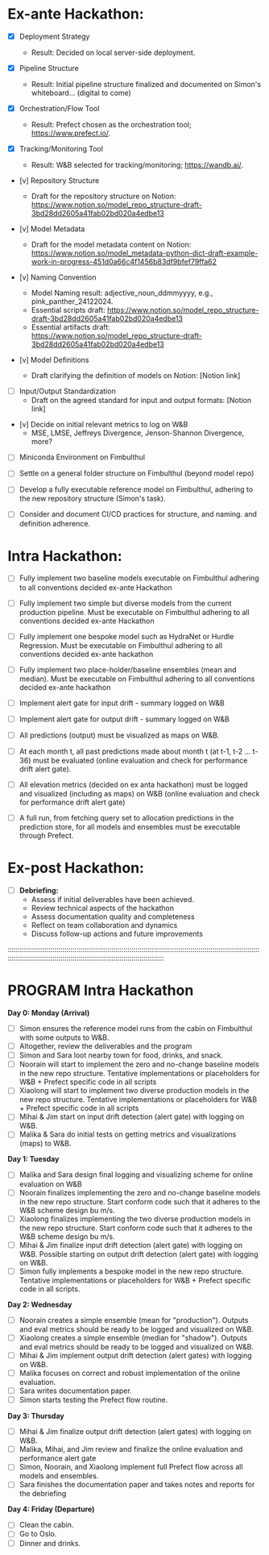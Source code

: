 # Ex-ante Hackathon:

+ [x] Deployment Strategy
   - Result: Decided on local server-side deployment.

+ [x] Pipeline Structure
   - Result: Initial pipeline structure finalized and documented on Simon's whiteboard... (digital to come)

+ [x] Orchestration/Flow Tool
   - Result: Prefect chosen as the orchestration tool; https://www.prefect.io/.

+ [x] Tracking/Monitoring Tool
   - Result: W&B selected for tracking/monitoring; https://wandb.ai/.

+ [v] Repository Structure
   - Draft for the repository structure on Notion: https://www.notion.so/model_repo_structure-draft-3bd28dd2605a41fab02bd020a4edbe13

+ [v] Model Metadata
   - Draft for the model metadata content on Notion: https://www.notion.so/model_metadata-python-dict-draft-example-work-in-progress-451d0a66c4f1456b83df9bfef79ffa62

+ [v] Naming Convention
    - Model Naming result: adjective_noun_ddmmyyyy, e.g., pink_panther_24122024.
    - Essential scripts draft: https://www.notion.so/model_repo_structure-draft-3bd28dd2605a41fab02bd020a4edbe13
    - Essential artifacts draft: https://www.notion.so/model_repo_structure-draft-3bd28dd2605a41fab02bd020a4edbe13
    
+ [v] Model Definitions
   - Draft clarifying the definition of models on Notion: [Notion link]

+ [ ] Input/Output Standardization
   - Draft on the agreed standard for input and output formats: [Notion link]

+ [v] Decide on initial relevant metrics to log on W&B
	- MSE, LMSE, Jeffreys Divergence, Jenson-Shannon Divergence, more? 

+ [ ] Miniconda Environment on Fimbulthul

+ [ ] Settle on a general folder structure on Fimbulthul (beyond model repo)

+ [ ] Develop a fully executable reference model on Fimbulthul, adhering to the new repository structure (Simon's task).

+ [ ] Consider and document CI/CD practices for structure, and naming. and definition adherence.

# Intra Hackathon:

- [ ] Fully implement two baseline models executable on Fimbulthul adhering to all conventions decided ex-ante Hackathon 
- [ ] Fully implement two simple but diverse models from the current production pipeline. Must be executable on Fimbulthul adhering to all conventions decided ex-ante Hackathon
- [ ] Fully implement one bespoke model such as HydraNet or Hurdle Regression. Must be executable on Fimbulthul adhering to all conventions decided ex-ante hackathon 
- [ ] Fully implement two place-holder/baseline ensembles (mean and median). Must be executable on Fimbulthul adhering to all conventions decided ex-ante hackathon 
- [ ] Implement alert gate for input drift - summary logged on W&B 
- [ ] Implement alert gate for output drift - summary logged on W&B 
- [ ] All predictions (output) must be visualized as maps on W&B.  
- [ ] At each month t, all past predictions made about month t (at t-1, t-2 ... t-36) must be evaluated (online evaluation and check for performance drift alert gate).
- [ ] All elevation metrics (decided on ex anta hackathon) must be logged and visualized (including as maps) on W&B (online evaluation and check for performance drift alert gate)
- [ ] A full run, from fetching query set to allocation predictions in the prediction store, for all models and ensembles must be executable through Prefect. 


# Ex-post Hackathon:
- [ ] **Debriefing:**  
	- Assess if initial deliverables have been achieved.
	- Review technical aspects of the hackathon
	- Assess documentation quality and completeness
	- Reflect on team collaboration and dynamics
	- Discuss follow-up actions and future improvements


:::::::::::::::::::::::::::::::::::::::::::::::::::::::::::::::::::::::::::::::::::::::::::::::::::::::::::::::::::::::::::::::::::::::::::::::::::::::::::::::::::::::::::::::::::::::::::::::::::::::::


# PROGRAM Intra Hackathon

**Day 0: Monday (Arrival)**

- [ ] Simon ensures the reference model runs from the cabin on Fimbulthul with some outputs to W&B.
- [ ] Altogether, review the deliverables and the program
- [ ] Simon and Sara loot nearby town for food, drinks, and snack.
- [ ] Noorain will start to implement the zero and no-change baseline models in the new repo structure. Tentative implementations or placeholders for W&B + Prefect specific code in all scripts
- [ ] Xiaolong will start to implement two diverse production models in the new repo structure. Tentative implementations or placeholders for W&B + Prefect specific code in all scripts
- [ ] Mihai & Jim start on input drift detection (alert gate) with logging on W&B.
- [ ] Malika & Sara do initial tests on getting metrics and visualizations (maps) to W&B.

**Day 1: Tuesday**

- [ ] Malika and Sara design final logging and visualizing scheme for online evaluation on W&B  
- [ ] Noorain finalizes implementing the zero and no-change baseline models in the new repo structure. Start conform code such that it adheres to the W&B scheme design bu m/s. 
- [ ] Xiaolong finalizes implementing the two diverse production models in the new repo structure. Start conform code such that it adheres to the W&B scheme design bu m/s. 
- [ ] Mihai & Jim finalize input drift detection (alert gate) with logging on W&B. Possible starting on output drift detection (alert gate) with logging on W&B.
- [ ] Simon fully implements a bespoke model in the new repo structure. Tentative implementations or placeholders for W&B + Prefect specific code in all scripts.

**Day 2: Wednesday**

- [ ] Noorain creates a simple ensemble (mean for "production"). Outputs and eval metrics should be ready to be logged and visualized on W&B.
- [ ] Xiaolong creates a simple ensemble (median for "shadow"). Outputs and eval metrics should be ready to be logged and visualized on W&B.
- [ ] Mihai & Jim implement output drift detection (alert gates) with logging on W&B.
- [ ] Malika focuses on correct and robust implementation of the online evaluation.
- [ ] Sara writes documentation paper.
- [ ] Simon starts testing the Prefect flow routine.

**Day 3: Thursday**

- [ ] Mihai & Jim finalize output drift detection (alert gates) with logging on W&B.
- [ ] Malika, Mihai, and Jim review and finalize the online evaluation and performance alert gate
- [ ] Simon, Noorain, and Xiaolong implement full Prefect flow across all models and ensembles.
- [ ] Sara finishes the documentation paper and takes notes and reports for the debriefing

**Day 4: Friday (Departure)**

- [ ] Clean the cabin.
- [ ] Go to Oslo.
- [ ] Dinner and drinks.
